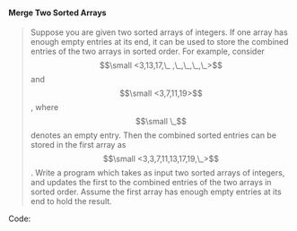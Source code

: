 #### Merge Two Sorted Arrays

> Suppose you are given two sorted arrays of integers. If one array has enough empty entries at its end, it can be used to store the combined entries of the two arrays in sorted order. For example, consider $$\small <3,13,17,\_ ,\_,\_,\_,\_>$$ and $$\small <3,7,11,19>$$, where $$\small \_$$ denotes an empty entry. Then the combined sorted entries can be stored in the first array as $$\small <3,3,7,11,13,17,19,\_>$$. Write a program which takes as input two sorted arrays of integers, and updates the first to the combined entries of the two arrays in sorted order. Assume the first array has enough empty entries at its end to hold the result.

Code:

